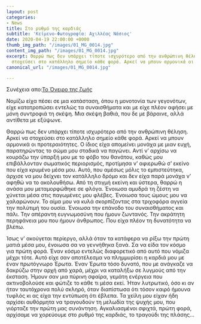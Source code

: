 ```yaml
---
layout: post
categories:
- News
title: Στο ρυθμό της καρδιάς
subtitle: 'Κείμενο-Φωτογραφία: Αχιλλέας Νάσιος'
date: 2020-04-19 22:00:00 +0000
thumb_img_path: "/images/01_MG_0014.jpg"
content_img_path: "/images/01_MG_0014.jpg"
excerpt: Θαρρώ πως δεν υπάρχει τίποτε ισχυρότερο από την ανθρώπινη θέληση. Αρκεί να
  στοχεύσει στο κατάλληλο σημείο κάθε φορά. Αρκεί να μπουν αρμονικά οι προτεραιότητες...
canonical_url: "/images/01_MG_0014.jpg"

---
```

Συνέχεια απο:<a href="https://hocusphotus.com/posts/anodus-4/" target="blank">Το Όνειρο της ζωής</a>

Νομίζω είχα πέσει σε μια κατάσταση, όπου η μονοτονία των γεγονότων, είχε κατατροπώσει εντελώς τα συναισθήματα και με είχε πλέον αφήσει με μόνη συντροφιά τη σκέψη. Μια σκέψη βαθιά, που δε με βάραινε, αλλά αντίθετα με εξύψωνε.

Θαρρώ πως δεν υπάρχει τίποτε ισχυρότερο από την ανθρώπινη θέληση. Αρκεί να στοχεύσει στο κατάλληλο σημείο κάθε φορά. Αρκεί να μπουν αρμονικά οι προτεραιότητες. Ο ίδιος είχα απομείνει μονάχα με μιαν ευχή, παρατηρώντας το σώμα μου σταδικά να παγώνει. Αντί ν’ αρχίσω να κουράζω την ύπαρξή μου με το φόβο του θανάτου, καθώς μου επιβάλλονταν σωματικός περιορισμός, προτίμησα ν’ αφιερωθώ σ’ εκείνο που είχα κρυμένο μέσα μου. Αυτό, που αμέσως μόλις το εμπιστεύτηκα, άρχισε να μου δείχνει τον κατάλληλο δρόμο και δεν είχα παρά μονάχα ν’ αφηθώ να το ακολουθήσω. Από τη στιγμή εκείνη και ύστερα, θαρρώ η ανάσα μου μεταμορφώθηκε σε φλόγα. Ένοιωσα αμυδρά τη ζέστη να χύνεται μέσα στις παγωμένες μου φλέβες. Ένοιωσα τους ώμους μου να χαλαρώνουν. Το αίμα μου να κυλά σκορπίζοντας στα τριχοφόρα αγγεία την πολύτιμή του ουσία. Ένοιωσα την επάνοδο του συναισθήματος και πάλι. Την απέραντη ευγνωμοσύνη που ήμουν ζωντανός. Την ακράτητη περηφάνεια μου που ήμουν άνθρωπος. Που είχα πλέον τη δυνατότητα να βλέπω.

Ίσως ν’ ακούγεται περίεργο, αλλά όταν τα κατάφερα να ρίξω την πρώτη ματιά μέσα μου, ένοιωσα σα να γεννήθηκα ξανά. Σα να είδα τον κόσμο για πρώτη φορά. Έναν κόσμο εντελώς διαφορετικό από αυτό που νόμιζα μέχρι τότε. Αυτό είχε σαν αποτέλεσμα να πλημμυρίσει η καρδιά μου με έναν πρωτόγνωρο Έρωτα. Έναν Έρωτα τόσο δυνατό, που με ανάγκαζε να δακρύζω στην αρχή από χαρά, μέχρι να καταλήξω σε λυγμούς από την έκσταση. Ήμουν σαν μια πύρινη σφαίρα, γεμάτη ενέργεια που ακτινοβολούσε και φώτιζε το κάθε τι μέσα εκεί. Ήταν λυτρωτικό, όσο κι αν ήταν ταυτόχρονα πολύ σκληρό, όταν διαπίστωσα ότι τόσον καιρό ήμουνα τυφλός κι ας είχα την εντύπωση ότι έβλεπα. Τα χείλη μου είχαν ήδη αρχίσει αυθόρμητα να τραγουδούν τη μελωδία της ψυχής μου, που γιόρταζε την πρώτη μας συνάντηση. Αγκαλιασμένοι σφιχτά, πρώτη φορά, αρχίσαμε να χορεύουμε στο ρυθμό της καρδιάς, το τραγούδι της πλάσης...